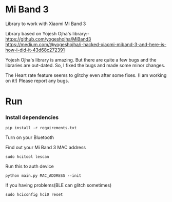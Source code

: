 # Mi Band 3
Library to work with Xiaomi Mi Band 3

Library based on Yojesh Ojha's library:-
https://github.com/yogeshojha/MiBand3
https://medium.com/@yogeshojha/i-hacked-xiaomi-miband-3-and-here-is-how-i-did-it-43d68c272391

Yojesh Ojha's library is amazing. But there are quite a few bugs and the libraries are out-dated.
So, I fixed the bugs and made some minor changes.

The Heart rate feature seems to glitchy even after some fixes. (I am working on it!)
Please report any bugs.

# Run

### Install dependencies

`pip install -r requirements.txt`

Turn on your Bluetooth

Find out your Mi Band 3 MAC address

```sudo hcitool lescan```

Run this to auth device

```python main.py MAC_ADDRESS --init```

If you having problems(BLE can glitch sometimes)

```sudo hciconfig hci0 reset```
